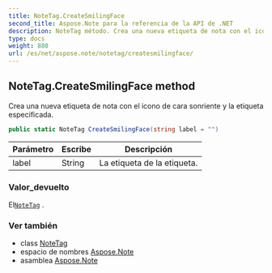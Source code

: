 ```yaml
---
title: NoteTag.CreateSmilingFace
second_title: Aspose.Note para la referencia de la API de .NET
description: NoteTag método. Crea una nueva etiqueta de nota con el icono de cara sonriente y la etiqueta especificada.
type: docs
weight: 880
url: /es/net/aspose.note/notetag/createsmilingface/
---
```

## NoteTag.CreateSmilingFace method

Crea una nueva etiqueta de nota con el icono de cara sonriente y la etiqueta especificada.

```csharp
public static NoteTag CreateSmilingFace(string label = "")
```

| Parámetro | Escribe | Descripción |
| --- | --- | --- |
| label | String | La etiqueta de la etiqueta. |

### Valor_devuelto

El[`NoteTag`](../) .

### Ver también

* class [NoteTag](../)
* espacio de nombres [Aspose.Note](../../notetag/)
* asamblea [Aspose.Note](../../../)



